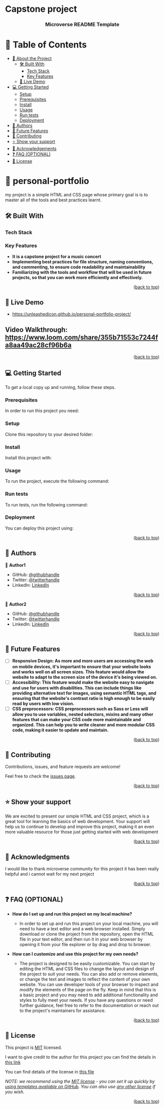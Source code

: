 # Capstone project
<a name="readme-top"></a>

<!--
HOW TO USE:
This is an example of how you may give instructions on setting up your project locally.

Modify this file to match your project and remove sections that don't apply.

REQUIRED SECTIONS:
- Table of Contents
- About the Project
  - Built With
  - Live Demo
- Getting Started
- Authors
- Future Features
- Contributing
- Show your support
- Acknowledgements
- License

OPTIONAL SECTIONS:
- FAQ

After you're finished please remove all the comments and instructions!
-->

<div align="center">
  <!-- You are encouraged to replace this logo with your own! Otherwise you can also remove it. -->

  <h3><b>Microverse README Template</b></h3>

</div>

<!-- TABLE OF CONTENTS -->

# 📗 Table of Contents

- [📖 About the Project](#about-project)
  - [🛠 Built With](#built-with)
    - [Tech Stack](#tech-stack)
    - [Key Features](#key-features)
  - [🚀 Live Demo](#live-demo)
- [💻 Getting Started](#getting-started)
  - [Setup](#setup)
  - [Prerequisites](#prerequisites)
  - [Install](#install)
  - [Usage](#usage)
  - [Run tests](#run-tests)
  - [Deployment](#triangular_flag_on_post-deployment)
- [👥 Authors](#authors)
- [🔭 Future Features](#future-features)
- [🤝 Contributing](#contributing)
- [⭐️ Show your support](#support)
- [🙏 Acknowledgements](#acknowledgements)
- [❓ FAQ (OPTIONAL)](#faq)
- [📝 License](#license)

<!-- PROJECT DESCRIPTION -->

# 📖 personal-portfolio <a name="about-project"></a>


my project is a simple HTML and CSS page whose primary goal is is to master all of the tools and best practices learnt. 

## 🛠 Built With <a name="built-with"></a>

### Tech Stack <a name="tech-stack"></a>


<!-- Features -->

### Key Features <a name="key-features"></a>


- **It is a capstone project for a music concert**
- **Implementing best practices for file structure, naming conventions, and commenting, to ensure code readability and maintainability**
- **Familiarizing with the tools and workflow that will be used in future projects, so that you can work more efficiently and effectively.**

<p align="right">(<a href="#readme-top">back to top</a>)</p>

<!-- LIVE DEMO -->

## 🚀 Live Demo <a name="live-demo"></a>


- https://unleashedicon.github.io/personal-portfolio-project/

## Video Walkthrough: https://www.loom.com/share/355b71553c7244fa8aa49ac28cf96b6a

<p align="right">(<a href="#readme-top">back to top</a>)</p>

<!-- GETTING STARTED -->

## 💻 Getting Started <a name="getting-started"></a>


To get a local copy up and running, follow these steps.

### Prerequisites

In order to run this project you need:
<!--
Example command:

```sh
 gem install rails
```
 -->

### Setup

Clone this repository to your desired folder:

<!--
Example commands:

```sh
  cd Hello-Microverse
  git clone git@github.com:Unleashedicon/Hello-Microverse.git
```
--->

### Install

Install this project with:

<!--
Example command:

```sh
  cd Hello-microverse
  gem install
```
--->

### Usage

To run the project, execute the following command:

<!--
Example command:

```sh
  rails server
```
--->

### Run tests

To run tests, run the following command:

<!--
Example command:

```sh
  bin/rails test test/models/article_test.rb
```
--->

### Deployment

You can deploy this project using:

<!--
Example:

```sh

```
 -->

<p align="right">(<a href="#readme-top">back to top</a>)</p>

<!-- AUTHORS -->

## 👥 Authors <a name="authors"></a>


👤 **Author1**

- GitHub: [@githubhandle](https://github.com/Unleashedicon)
- Twitter: [@twitterhandle](https://twitter.com/KipkuruiKelvin3e)
- LinkedIn: [LinkedIn](https://www.linkedin.com/in/kelvin-kipkurui-7b50b8252/)

<p align="right">(<a href="#readme-top">back to top</a>)</p>

👤 **Author2**

- GitHub: [@githubhandle](https://github.com/torobucci)
- Twitter: [@twitterhandle](https://twitter.com/KipkuruiKelvin3e)
- LinkedIn: [LinkedIn](https://www.linkedin.com/in/kelvin-kipkurui-7b50b8252/)

<p align="right">(<a href="#readme-top">back to top</a>)</p>


<!-- FUTURE FEATURES -->

## 🔭 Future Features <a name="future-features"></a>


- [ ] **Responsive Design: As more and more users are accessing the web on mobile devices, it's important to ensure that your website looks and works well on all screen sizes. This feature would allow the website to adapt to the screen size of the device it's being viewed on.**
- [ ] **Accessibility: This feature would make the website easy to navigate and use for users with disabilities. This can include things like providing alternative text for images, using semantic HTML tags, and ensuring that the website's contrast ratio is high enough to be easily read by users with low vision.**
- [ ] **CSS preprocessors: CSS preprocessors such as Sass or Less will allow you to use variables, nested selectors, mixins and many other features that can make your CSS code more maintainable and organized. This can help you to write cleaner and more modular CSS code, making it easier to update and maintain.**

<p align="right">(<a href="#readme-top">back to top</a>)</p>

<!-- CONTRIBUTING -->

## 🤝 Contributing <a name="contributing"></a>

Contributions, issues, and feature requests are welcome!

Feel free to check the [issues page](../../issues/).

<p align="right">(<a href="#readme-top">back to top</a>)</p>

<!-- SUPPORT -->

## ⭐️ Show your support <a name="support"></a>


We are excited to present our simple HTML and CSS project, which is a great tool for learning the basics of web development. Your support will help us to continue to develop and improve this project, making it an even more valuable resource for those just getting started with web development

<p align="right">(<a href="#readme-top">back to top</a>)</p>

<!-- ACKNOWLEDGEMENTS -->

## 🙏 Acknowledgments <a name="acknowledgements"></a>


I would like to thank microverse community for this project it has been really helpful and i cannot wait for my next project

<p align="right">(<a href="#readme-top">back to top</a>)</p>

<!-- FAQ (optional) -->

## ❓ FAQ (OPTIONAL) <a name="faq"></a>

- **How do I set up and run this project on my local machine?**

  - In order to set up and run this project on your local machine, you will need to have a text editor and a web browser installed. Simply download or clone the project from the repository, open the HTML file in your text editor, and then run it in your web browser by opening it from your file explorer or by drag and drop to browser.

- **How can I customize and use this project for my own needs?**

  - The project is designed to be easily customizable. You can start by editing the HTML and CSS files to change the layout and design of the project to suit your needs. You can also add or remove elements, or change the text and images to reflect the content of your own website. You can use developer tools of your browser to inspect and modify the elements of the page on the fly. Keep in mind that this is a basic project and you may need to add additional functionality and styles to fully meet your needs. If you have any questions or need further guidance, feel free to refer to the documentation or reach out to the project's maintainers for assistance.

<p align="right">(<a href="#readme-top">back to top</a>)</p>


<!-- LICENSE -->

## 📝 License <a name="license"></a>

This project is [MIT](./LICENSE) licensed.

I want to give credit to the author for this project you can find the details in [this link](https://creativecommons.org/licenses/by-nc/4.0/)

You can find details of the license in [this file](https://github.com/Unleashedicon/personal-portfolio-project/blob/mobile-menu/license)

_NOTE: we recommend using the [MIT license](https://choosealicense.com/licenses/mit/) - you can set it up quickly by [using templates available on GitHub](https://docs.github.com/en/communities/setting-up-your-project-for-healthy-contributions/adding-a-license-to-a-repository). You can also use [any other license](https://choosealicense.com/licenses/) if you wish._

<p align="right">(<a href="#readme-top">back to top</a>)</p>

